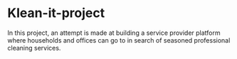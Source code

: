 # Klean-it-project
In this project, an attempt is made at building a service provider platform where households and offices can go to in search of seasoned professional cleaning services.
